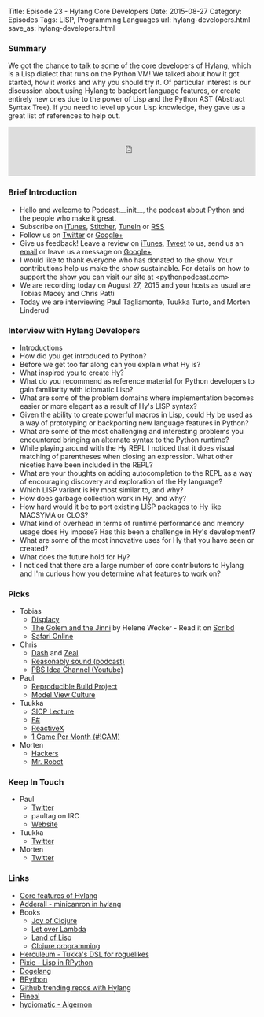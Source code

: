 Title: Episode 23 - Hylang Core Developers
Date: 2015-08-27
Category: Episodes
Tags: LISP, Programming Languages
url: hylang-developers.html
save_as: hylang-developers.html

### Summary
We got the chance to talk to some of the core developers of Hylang, which is a Lisp dialect that runs on the Python VM! We talked about how it got started, how it works and why you should try it. Of particular interest is our discussion about using Hylang to backport language features, or create entirely new ones due to the power of Lisp and the Python AST (Abstract Syntax Tree). If you need to level up your Lisp knowledge, they gave us a great list of references to help out.

<iframe id="audio_iframe" src="http://www.podbean.com/media/player/ygxh4-58d0d5?from=wp&skin=103&postId=5820629&download=1&share=1&fonts=Helvetica&auto=0" height="100" width="100%" frameborder="0" scrolling="no" data-name="pb-iframe-player"></iframe>

### Brief Introduction
- Hello and welcome to Podcast.\_\_init\_\_, the podcast about Python and the people who make it great.
- Subscribe on [iTunes](https://itunes.apple.com/us/podcast/podcast.-init/id981834425?mt=2&uo=6&at=&ct=), [Stitcher](http://www.stitcher.com/s?fid=64838&refid=stpr), [TuneIn](http://tunein.com/embed/follow/p726240/#) or [RSS](http://podcastinit.podbean.com/feed/)
- Follow us on [Twitter](https://twitter.com/Podcast__init__) or [Google+](https://plus.google.com/+Podcastinit-the-python-podcast)
- Give us feedback! Leave a review on [iTunes](https://itunes.apple.com/us/podcast/podcast.-init/id981834425?mt=2&uo=6&at=&ct=), [Tweet](https://twitter.com/Podcast__init__) to us, send us an [email](mailto:hosts@podcastinit.com) or leave us a message on [Google+](https://plus.google.com/+Podcastinit-the-python-podcast)
- I would like to thank everyone who has donated to the show. Your contributions help us make the show sustainable. For details on how to support the show you can visit our site at <pythonpodcast.com>
- We are recording today on August 27, 2015 and your hosts as usual are Tobias Macey and Chris Patti
- Today we are interviewing Paul Tagliamonte, Tuukka Turto, and Morten Linderud

### Interview with Hylang Developers
- Introductions
- How did you get introduced to Python?
- Before we get too far along can you explain what Hy is?
- What inspired you to create Hy?
- What do you recommend as reference material for Python developers to gain familiarity with idiomatic Lisp?
- What are some of the problem domains where implementation becomes easier or more elegant as a result of Hy's LISP syntax?
- Given the ability to create powerful macros in Lisp, could Hy be used as a way of prototyping or backporting new language features in Python?
- What are some of the most challenging and interesting problems you encountered bringing an alternate syntax to the Python runtime?
- While playing around with the Hy REPL I noticed that it does visual matching of parentheses when closing an expression. What other niceties have been included in the REPL?
- What are your thoughts on adding autocompletion to the REPL as a way of encouraging discovery and exploration of the Hy language?
- Which LISP variant is Hy most similar to, and why?
- How does garbage collection work in Hy, and why?
- How hard would it be to port existing LISP packages to Hy like MACSYMA or CLOS?
- What kind of overhead in terms of runtime performance and memory usage does Hy impose? Has this been a challenge in Hy's development?
- What are some of the most innovative uses for Hy that you have seen or created?
- What does the future hold for Hy?
- I noticed that there are a large number of core contributors to Hylang and I'm curious how you determine what features to work on?

### Picks
- Tobias
    - [Displacy](http://spacy.io/displacy/)
    - [The Golem and the Jinni](http://amzn.to/1V0WkHO) by Helene Wecker - Read it on [Scribd](https://www.scribd.com/g/4ko3os)
    - [Safari Online](https://www.safaribooksonline.com/)
- Chris
    - [Dash](https://kapeli.com/dash) and [Zeal](http://zealdocs.org/)
    - [Reasonably sound (podcast)](http://www.infiniteguest.org/reasonably-sound/)
    - [PBS Idea Channel (Youtube)](https://www.youtube.com/user/pbsideachannel)
- Paul
    - [Reproducible Build Project](http://wiki.debian.org/reproduciblebuilds)
    - [Model View Culture](https://modelviewculture.com/)
- Tuukka
    - [SICP Lecture](https://www.youtube.com/watch?v=2Op3QLzMgSY&list=PL8FE88AA54363BC46)
    - [F#](http://fsharp.org)
    - [ReactiveX](http://reactivex.io/)
    - [1 Game Per Month (#!GAM)](http://www.onegameamonth.com/)
- Morten
    - [Hackers](http://amzn.to/1KnBYna)
    - [Mr. Robot](http://amzn.to/1KrNFZg)

### Keep In Touch
- Paul
    - [Twitter](https://twitter.com/paultag)
    - paultag on IRC
    - [Website](http://pault.ag)
- Tuukka
    - [Twitter](https://twitter.com/tuuturto)
- Morten
    - [Twitter](https://twitter.com/mortenlinderud)

### Links
- [Core features of Hylang](http://docs.hylang.org/en/latest/)
- [Adderall - minicanron in hylang](https://github.com/algernon/adderall)
- Books
  - [Joy of Clojure](http://amzn.to/1KrOnFS)
  - [Let over Lambda](http://amzn.to/1KnCu4D)
  - [Land of Lisp](http://amzn.to/1iDyLcs)
  - [Clojure programming](http://amzn.to/1V0WYVQ)
- [Herculeum - Tukka's DSL for roguelikes](https://github.com/tuturto/pyherc)
- [Pixie - Lisp in RPython](https://github.com/pixie-lang/pixie)
- [Dogelang](https://pyos.github.io/dg/)
- [BPython](https://github.com/thomasballinger/bphython)
- [Github trending repos with Hylang](https://github.com/trending?l=hy)
- [Pineal](https://github.com/edne/pineal)
- [hydiomatic - Algernon](https://github.com/hylang/hydiomatic)
